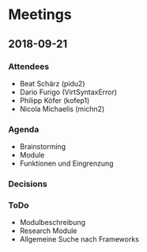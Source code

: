 # Meetings
## 2018-09-21
### Attendees
* Beat Schärz (pidu2)
* Dario Furigo (VirtSyntaxError)
* Philipp Köfer (kofep1)
* Nicola Michaelis (michn2)

### Agenda
* Brainstorming
* Module
* Funktionen und Eingrenzung

### Decisions

### ToDo
* Modulbeschreibung
* Research Module
* Allgemeine Suche nach Frameworks
